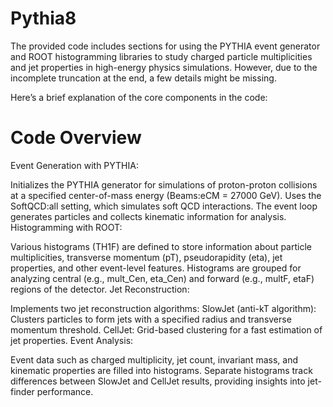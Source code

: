 # Pythia8
The provided code includes sections for using the PYTHIA event generator and ROOT histogramming libraries to study charged particle multiplicities and jet properties in high-energy physics simulations. However, due to the incomplete truncation at the end, a few details might be missing.

Here’s a brief explanation of the core components in the code:

# Code Overview
Event Generation with PYTHIA:

Initializes the PYTHIA generator for simulations of proton-proton collisions at a specified center-of-mass energy (Beams:eCM = 27000 GeV).
Uses the SoftQCD:all setting, which simulates soft QCD interactions.
The event loop generates particles and collects kinematic information for analysis.
Histogramming with ROOT:

Various histograms (TH1F) are defined to store information about particle multiplicities, transverse momentum (pT), pseudorapidity (eta), jet properties, and other event-level features.
Histograms are grouped for analyzing central (e.g., mult_Cen, eta_Cen) and forward (e.g., multF, etaF) regions of the detector.
Jet Reconstruction:

Implements two jet reconstruction algorithms:
SlowJet (anti-kT algorithm): Clusters particles to form jets with a specified radius and transverse momentum threshold.
CellJet: Grid-based clustering for a fast estimation of jet properties.
Event Analysis:

Event data such as charged multiplicity, jet count, invariant mass, and kinematic properties are filled into histograms.
Separate histograms track differences between SlowJet and CellJet results, providing insights into jet-finder performance.
